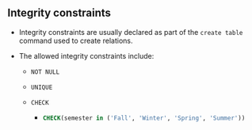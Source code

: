 ## Integrity constraints

- Integrity constraints are usually declared as part of the `create table`  command used to create relations. 

- The allowed integrity constraints include:

  - `NOT NULL`

  - `UNIQUE`

  - `CHECK`  
  	- ```SQL
      CHECK(semester in ('Fall', 'Winter', 'Spring', 'Summer'))
      ```

